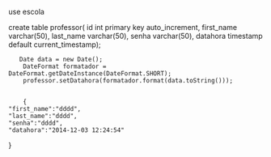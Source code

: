 use escola

create table professor(
id int primary key auto_increment,
first_name varchar(50),
last_name varchar(50),
senha varchar(50),
datahora timestamp default current_timestamp);


       Date data = new Date();
        DateFormat formatador = DateFormat.getDateInstance(DateFormat.SHORT);
        professor.setDatahora(formatador.format(data.toString()));


        {
    "first_name":"dddd",
    "last_name":"dddd",
    "senha":"dddd",
    "datahora":"2014-12-03 12:24:54"
}